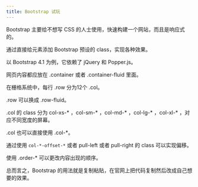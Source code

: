 ```yaml
---
title: Bootstrap 试玩
---
```


Bootstrap 主要给不想写 CSS 的人士使用，快速构建一个网站，而且是响应式的。

通过直接给元素添加 Bootstrap 预设的 class，实现各种效果。

以 Bootstrap 4.1 为例，它依赖了 jQuery 和 Popper.js。

网页内容都应放在 .container 或者 .container-fluid 里面。

在栅格系统中，每行 .row 分为12个 .col。

.row 可以换成 .row-fluid。

.col 的 class 分为 col-xs-* ，col-sm-* ，col-md-* ，col-lg-* ，col-xl-* ，对应不同宽度的屏幕。

.col 也可以直接使用 .col-*。

通过使用 `col-*-offset-*` 或者 pull-left 或者 pull-right 的 class 可以实现偏移。

使用 .order-* 可以更改内容出现的顺序。

总而言之，Bootstrap 的用法就是复制粘贴，在官网上把代码复制然后改成自己想要的效果。